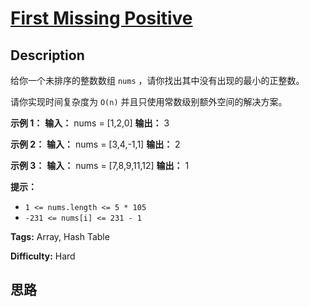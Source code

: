 # [First Missing Positive][title]

## Description

给你一个未排序的整数数组 `nums` ，请你找出其中没有出现的最小的正整数。

请你实现时间复杂度为 `O(n)` 并且只使用常数级别额外空间的解决方案。

**示例 1：**
            **输入：** nums = [1,2,0]    **输出：** 3    

**示例 2：**
            **输入：** nums = [3,4,-1,1]    **输出：** 2    

**示例 3：**
            **输入：** nums = [7,8,9,11,12]    **输出：** 1    

**提示：**

  * `1 <= nums.length <= 5 * 105`
  * `-231 <= nums[i] <= 231 - 1`


**Tags:** Array, Hash Table

**Difficulty:** Hard

## 思路

[title]: https://leetcode-cn.com/problems/first-missing-positive

